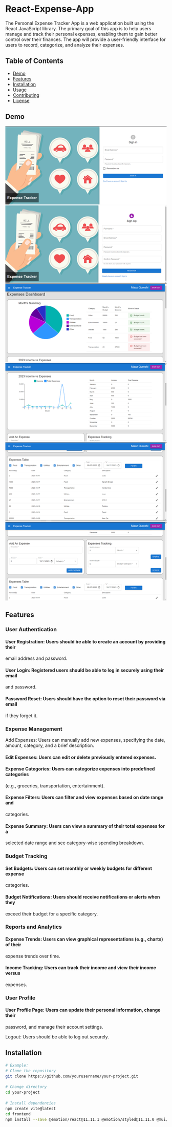 # React-Expense-App
 
The Personal Expense Tracker App is a web application built using the React JavaScript
library. The primary goal of this app is to help users manage and track their personal
expenses, enabling them to gain better control over their finances. The app will provide
a user-friendly interface for users to record, categorize, and analyze their expenses.

## Table of Contents

- [Demo](#demo)
- [Features](#features)
- [Installation](#installation)
- [Usage](#usage)
- [Contributing](#contributing)
- [License](#license)

## Demo

![Sign In](./images/sign-in.png)
![Sign Up](./images/sign-up.png)
![Month Summary](./images/month-summary.png)
![Income Summary](./images/income-summary.png)
![Table](./images/table.png)
![Forms](./images/forms.png)

## Features

### User Authentication

#### User Registration: Users should be able to create an account by providing their
email address and password.

#### User Login: Registered users should be able to log in securely using their email
and password.

#### Password Reset: Users should have the option to reset their password via email
if they forget it.

### Expense Management

Add Expenses: Users can manually add new expenses, specifying the date,
amount, category, and a brief description.

#### Edit Expenses: Users can edit or delete previously entered expenses.

#### Expense Categories: Users can categorize expenses into predefined categories
(e.g., groceries, transportation, entertainment).

#### Expense Filters: Users can filter and view expenses based on date range and
categories.

#### Expense Summary: Users can view a summary of their total expenses for a
selected date range and see category-wise spending breakdown.

### Budget Tracking

#### Set Budgets: Users can set monthly or weekly budgets for different expense
categories.

#### Budget Notifications: Users should receive notifications or alerts when they
exceed their budget for a specific category.

### Reports and Analytics

#### Expense Trends: Users can view graphical representations (e.g., charts) of their
expense trends over time.

#### Income Tracking: Users can track their income and view their income versus
expenses.

### User Profile

#### User Profile Page: Users can update their personal information, change their
password, and manage their account settings.

Logout: Users should be able to log out securely.

## Installation

```bash
# Example:
# Clone the repository
git clone https://github.com/yourusername/your-project.git

# Change directory
cd your-project

# Install dependencies
npm create vite@latest
cd frontend
npm install --save @emotion/react@11.11.1 @emotion/styled@11.11.0 @mui/icons-material@5.14.11 @mui/material@5.14.12 @mui/x-charts@6.0.0-alpha.15 @reduxjs/toolkit@1.9.6 @types/react-dom@18.2.8 @types/react@18.2.24 @vitejs/plugin-react@4.1.0 axios@1.5.1 eslint-plugin-react-hooks@4.6.0 eslint-plugin-react-refresh@0.4.3 eslint-plugin-react@7.33.2 eslint@8.50.0 firebase@10.4.0 react-dom@18.2.0 react-helmet-async@1.3.0 react-redux@8.1.3 react-router-dom@6.16.0 react@18.2.0 redux-thunk@2.4.2


